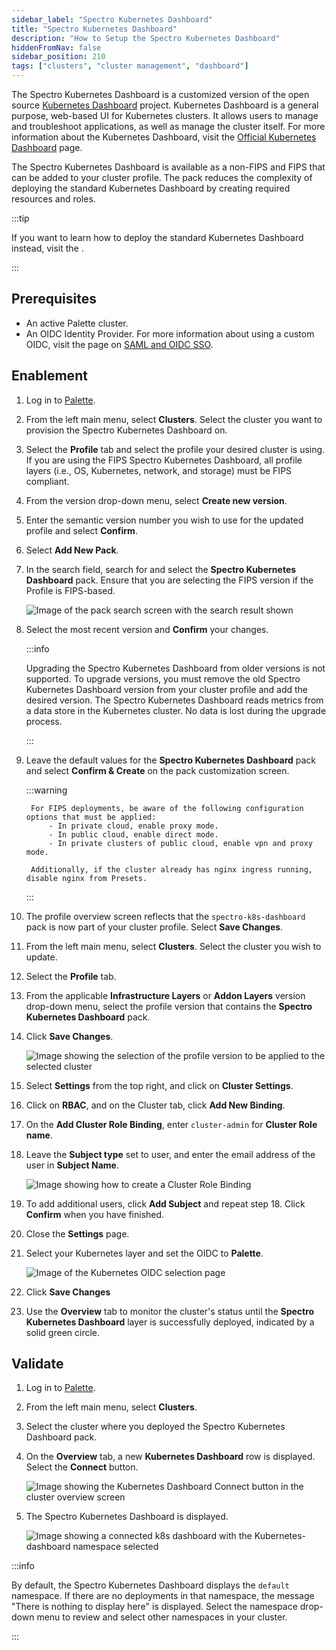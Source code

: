 ```yaml
---
sidebar_label: "Spectro Kubernetes Dashboard"
title: "Spectro Kubernetes Dashboard"
description: "How to Setup the Spectro Kubernetes Dashboard"
hiddenFromNav: false
sidebar_position: 210
tags: ["clusters", "cluster management", "dashboard"]
---
```


The Spectro Kubernetes Dashboard is a customized version of the open source
[Kubernetes Dashboard](https://github.com/kubernetes/dashboard) project. Kubernetes Dashboard is a general purpose,
web-based UI for Kubernetes clusters. It allows users to manage and troubleshoot applications, as well as manage the
cluster itself. For more information about the Kubernetes Dashboard, visit the
[Official Kubernetes Dashboard](https://kubernetes.io/docs/tasks/access-application-cluster/web-ui-dashboard/) page.

<!-- prettier-ignore-start -->

The Spectro Kubernetes Dashboard is available as a non-FIPS and FIPS 
<VersionedLink text="pack" url="/integrations/packs/?pack=spectro-k8s-dashboard" /> that can be added to your cluster
profile. The pack reduces the complexity of deploying the standard Kubernetes Dashboard by creating required resources
and roles.

:::tip

If you want to learn how to deploy the standard Kubernetes Dashboard instead, visit the
<VersionedLink text="Kubernetes Dashboard pack page" url="/integrations/packs/?pack=k8s-dashboard"/>.

:::

<!-- prettier-ignore-end -->

## Prerequisites

- An active Palette cluster.
- An OIDC Identity Provider. For more information about using a custom OIDC, visit the page on
  [SAML and OIDC SSO](../../user-management/saml-sso/saml-sso.md#palette-oidc-and-pxk).

## Enablement

1.  Log in to [Palette](https://console.spectrocloud.com/).

2.  From the left main menu, select **Clusters**. Select the cluster you want to provision the Spectro Kubernetes
    Dashboard on.

3.  Select the **Profile** tab and select the profile your desired cluster is using. If you are using the FIPS Spectro
    Kubernetes Dashboard, all profile layers (i.e., OS, Kubernetes, network, and storage) must be FIPS compliant.

4.  From the version drop-down menu, select **Create new version**.

5.  Enter the semantic version number you wish to use for the updated profile and select **Confirm**.

6.  Select **Add New Pack**.

7.  In the search field, search for and select the **Spectro Kubernetes Dashboard** pack. Ensure that you are selecting
    the FIPS version if the Profile is FIPS-based.

    ![Image of the pack search screen with the search result shown](/clusters_cluster-management_spectro-kubernetes-dashboard_select-dashboard-pack.webp)

8.  Select the most recent version and **Confirm** your changes.

    :::info

    Upgrading the Spectro Kubernetes Dashboard from older versions is not supported. To upgrade versions, you must
    remove the old Spectro Kubernetes Dashboard version from your cluster profile and add the desired version. The
    Spectro Kubernetes Dashboard reads metrics from a data store in the Kubernetes cluster. No data is lost during the
    upgrade process.

    :::

9.  Leave the default values for the **Spectro Kubernetes Dashboard** pack and select **Confirm & Create** on the pack
    customization screen.

    :::warning

         For FIPS deployments, be aware of the following configuration options that must be applied:
             - In private cloud, enable proxy mode.
             - In public cloud, enable direct mode.
             - In private clusters of public cloud, enable vpn and proxy mode.

         Additionally, if the cluster already has nginx ingress running, disable nginx from Presets.

    :::

10. The profile overview screen reflects that the `spectro-k8s-dashboard` pack is now part of your cluster profile.
    Select **Save Changes**.

11. From the left main menu, select **Clusters**. Select the cluster you wish to update.

12. Select the **Profile** tab.

13. From the applicable **Infrastructure Layers** or **Addon Layers** version drop-down menu, select the profile version
    that contains the **Spectro Kubernetes Dashboard** pack.

14. Click **Save Changes**.

    ![Image showing the selection of the profile version to be applied to the selected cluster](/clusters_cluster-management_spectro-kubernetes-dashboard_apply-profile.webp)

15. Select **Settings** from the top right, and click on **Cluster Settings**.

16. Click on **RBAC**, and on the Cluster tab, click **Add New Binding**.

17. On the **Add Cluster Role Binding**, enter `cluster-admin` for **Cluster Role name**.

18. Leave the **Subject type** set to user, and enter the email address of the user in **Subject Name**.

    ![Image showing how to create a Cluster Role Binding](/clusters_cluster-management_spectro-kubernetes-dashboard_add-role-binding.webp)

19. To add additional users, click **Add Subject** and repeat step 18. Click **Confirm** when you have finished.

20. Close the **Settings** page.

21. Select your Kubernetes layer and set the OIDC to **Palette**.

    ![Image of the Kubernetes OIDC selection page](/clusters_cluster-management_spectro-kubernetes-dashboard_select-kubernetes-pack.webp)

22. Click **Save Changes**

23. Use the **Overview** tab to monitor the cluster's status until the **Spectro Kubernetes Dashboard** layer is
    successfully deployed, indicated by a solid green circle.

## Validate

1. Log in to [Palette](https://console.spectrocloud.com/).

2. From the left main menu, select **Clusters**.

3. Select the cluster where you deployed the Spectro Kubernetes Dashboard pack.

4. On the **Overview** tab, a new **Kubernetes Dashboard** row is displayed. Select the **Connect** button.

   ![Image showing the Kubernetes Dashboard Connect button in the cluster overview screen](/clusters_cluster-management_spectro-kubernetes-dashboard_connect.webp)

5. The Spectro Kubernetes Dashboard is displayed.

   ![Image showing a connected k8s dashboard with the Kubernetes-dashboard namespace selected](/clusters_cluster-management_spectro-kubernetes-dashboard_success.webp)

:::info

By default, the Spectro Kubernetes Dashboard displays the `default` namespace. If there are no deployments in that
namespace, the message "There is nothing to display here" is displayed. Select the namespace drop-down menu to review
and select other namespaces in your cluster.

:::
